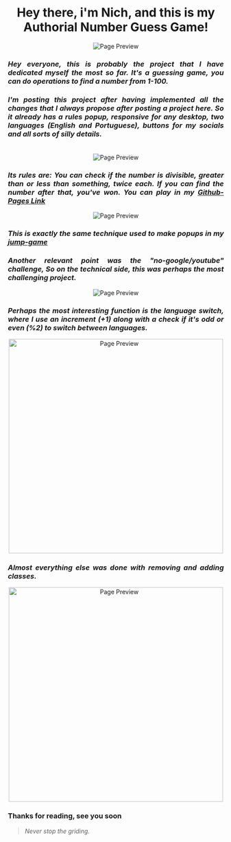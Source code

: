 <h1 align="center"> Hey there, i'm Nich, and this is my Authorial Number Guess Game! </h1>
<p align="center">
  <img src="https://github.com/italicnich/guess_game/blob/main/readmeimg/img-gif.gif" alt="Page Preview">
</p>
  
 <h3 align="justify"> <i> Hey everyone, this is probably the project that I have dedicated myself the most so far. It's a guessing game, you can do operations to find a number from 1-100. </i> </h3>
<h3 align="justify"> <i> I'm posting this project after having implemented all the changes that I always propose after posting a project here. So it already has a rules popup, responsive for any desktop, two languages (English and Portuguese), buttons for my socials and all sorts of silly details.<br><br> </i> </h3>
<p align="center">
  <img src="https://github.com/italicnich/guess_game/blob/main/readmeimg/hover-gif.gif" alt="Page Preview">
  <h3 align="justify"><i>Its rules are: You can check if the number is divisible, greater than or less than something, twice each. If you can find the number after that, you've won. You can play in my <a href="https://italicnich.github.io/guess_game/">Github-Pages Link</a></i></h3>
<p align="center">
    <img src="https://github.com/italicnich/guess_game/blob/main/readmeimg/rules.png" alt="Page Preview">
</p>
<h3 align="justify"><i>This is exactly the same technique used to make popups in my <a href="https://github.com/italicnich/jump-game"> jump-game </a></i></h3>
<h3 align="justify"><i>Another relevant point was the "no-google/youtube" challenge, So on the technical side, this was perhaps the most challenging project.</i></h3>
<p align="center">
    <img src="https://github.com/italicnich/guess_game/blob/main/readmeimg/win.png" alt="Page Preview">
</p>
<h3 align="justify"><i>Perhaps the most interesting function is the language switch, where I use an increment (+1) along with a check if it's odd or even (%2) to switch between languages.</i></h3>
<p align="center">
    <img src="https://github.com/italicnich/guess_game/blob/main/readmeimg/lang-f.png" alt="Page Preview" width="500">
</p>
<h3 align="justify"><i>Almost everything else was done with removing and adding classes.</i></h3>
<p align="center">
    <img src="https://github.com/italicnich/guess_game/blob/main/readmeimg/class-f.png" alt="Page Preview" width="500">
</p>
<h3 align="justify">
Thanks for reading, see you soon
</h3>

> *Never stop the griding.*
